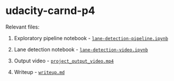 # udacity-carnd-p4

Relevant files:

1. Exploratory pipeline notebook - [``lane-detection-pipeline.ipynb``](https://github.com/nlandjev/udacity-carnd-p4/blob/master/notebooks/lane-detection-pipeline.ipynb)

2. Lane detection notebook - [``lane-detection-video.ipynb``](https://github.com/nlandjev/udacity-carnd-p4/blob/master/notebooks/lane-detection-video.ipynb)

3. Output video - [``project_output_video.mp4``](https://github.com/nlandjev/udacity-carnd-p4/blob/master/output_videos/project_video_output.mp4)

4. Writeup - [``writeup.md``](https://github.com/nlandjev/udacity-carnd-p4/blob/master/writeup.md)